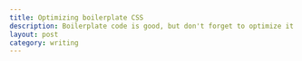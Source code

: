 ```yaml
---
title: Optimizing boilerplate CSS
description: Boilerplate code is good, but don't forget to optimize it for your application.
layout: post
category: writing
---
```

